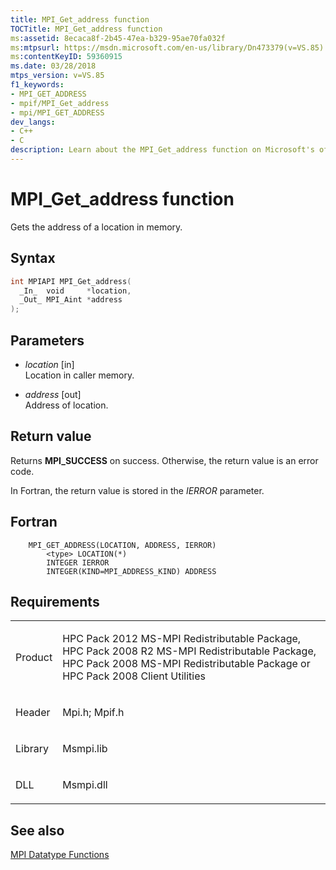 ```yaml
---
title: MPI_Get_address function
TOCTitle: MPI_Get_address function
ms:assetid: 8ecaca8f-2b45-47ea-b329-95ae70fa032f
ms:mtpsurl: https://msdn.microsoft.com/en-us/library/Dn473379(v=VS.85)
ms:contentKeyID: 59360915
ms.date: 03/28/2018
mtps_version: v=VS.85
f1_keywords:
- MPI_GET_ADDRESS
- mpif/MPI_Get_address
- mpi/MPI_GET_ADDRESS
dev_langs:
- C++
- C
description: Learn about the MPI_Get_address function on Microsoft's official site. Understand its syntax, parameters, return values, and related requirements.
---
```


# MPI\_Get\_address function

Gets the address of a location in memory.

## Syntax

``` c++
int MPIAPI MPI_Get_address(
  _In_  void     *location,
  _Out_ MPI_Aint *address
);
```

## Parameters

  - *location* \[in\]  
    Location in caller memory.

  - *address* \[out\]  
    Address of location.

## Return value

Returns **MPI\_SUCCESS** on success. Otherwise, the return value is an error code.

In Fortran, the return value is stored in the *IERROR* parameter.

## Fortran

``` FORTRAN
    MPI_GET_ADDRESS(LOCATION, ADDRESS, IERROR)
        <type> LOCATION(*)
        INTEGER IERROR
        INTEGER(KIND=MPI_ADDRESS_KIND) ADDRESS
```

## Requirements

<table>
<colgroup>
<col  />
<col  />
</colgroup>
<tbody>
<tr class="odd">
<td><p>Product</p></td>
<td><p>HPC Pack 2012 MS-MPI Redistributable Package, HPC Pack 2008 R2 MS-MPI Redistributable Package, HPC Pack 2008 MS-MPI Redistributable Package or HPC Pack 2008 Client Utilities</p></td>
</tr>
<tr class="even">
<td><p>Header</p></td>
<td>Mpi.h;
Mpif.h</td>
</tr>
<tr class="odd">
<td><p>Library</p></td>
<td>Msmpi.lib</td>
</tr>
<tr class="even">
<td><p>DLL</p></td>
<td>Msmpi.dll</td>
</tr>
</tbody>
</table>


## See also

[MPI Datatype Functions](mpi-datatype-functions.md)

